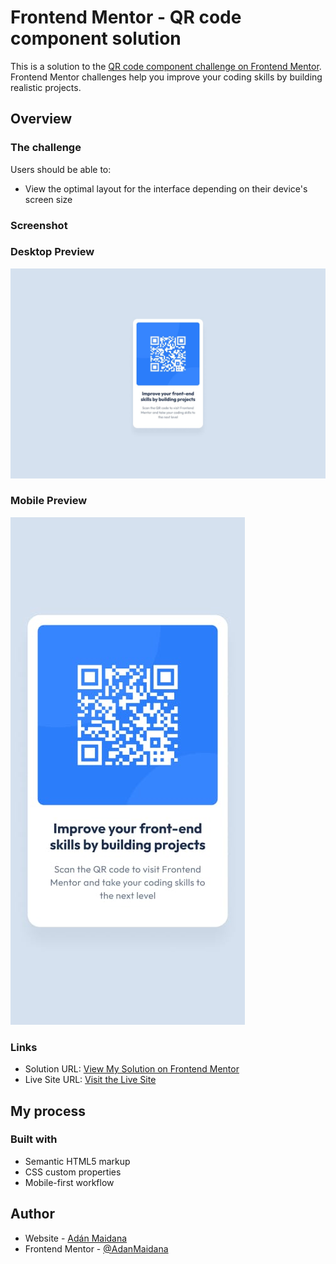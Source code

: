 # Frontend Mentor - QR code component solution

This is a solution to the [QR code component challenge on Frontend Mentor](https://www.frontendmentor.io/challenges/qr-code-component-iux_sIO_H). Frontend Mentor challenges help you improve your coding skills by building realistic projects. 

## Overview

### The challenge

Users should be able to:

- View the optimal layout for the interface depending on their device's screen size

### Screenshot

### Desktop Preview
![](./design/desktop-design.jpg)

### Mobile Preview
![](./design/mobile-design.jpg)

### Links

- Solution URL: [View My Solution on Frontend Mentor](https://www.frontendmentor.io/solutions/qr-code-component-WKiNuURWWo)
- Live Site URL: [Visit the Live Site](https://adanmaidana.github.io/Frontend-Mentor-qr-code-component/)

## My process

### Built with

- Semantic HTML5 markup
- CSS custom properties
- Mobile-first workflow

## Author

- Website - [Adán Maidana](https://adanmaidana.github.io/Portfolio/)
- Frontend Mentor - [@AdanMaidana](https://www.frontendmentor.io/profile/AdanMaidana)

